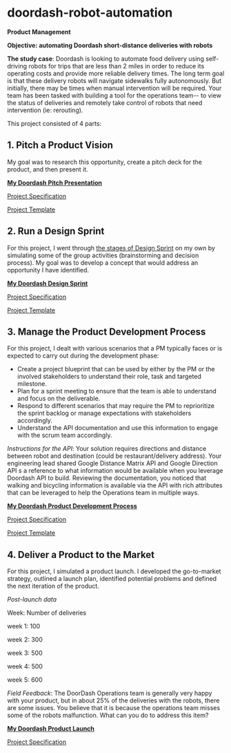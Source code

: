 # doordash-robot-automation
**Product Management**

**Objective: automating Doordash short-distance deliveries with robots**

**The study case**:
Doordash is looking to automate food delivery using self-driving robots for trips that are less than 2 miles in order to reduce its operating costs and provide more reliable delivery times. The long term goal is that these delivery robots will navigate sidewalks fully autonomously. But initially, there may be times when manual intervention will be required.
Your team has been tasked with building a tool for the operations team-- to view the status of deliveries and remotely take control of robots that need intervention (ie: rerouting).

This project consisted of 4 parts:

## 1. Pitch a Product Vision

My goal was to research this opportunity, create a pitch deck for the product, and then present it.

**[My Doordash Pitch Presentation](https://docs.google.com/presentation/d/1jQ8zLjzJlzhfd_a3b1TiSMUB3uIakM6R4V804QG9Ul8/edit?usp=sharing)**

[Project Specification](https://docs.google.com/document/d/18pfgOg0PlEifvfhNhk4VD5s0NMTydvxBV5D5iXMy2R4/edit?usp=sharing)

[Project Template](https://docs.google.com/presentation/d/1uxPVPwZ7dkHQwb0gRUrjxg43Rh7VOew6avlAUsEFJ2U/copy)

## 2. Run a Design Sprint

For this project, I went through [the stages of Design Sprint](https://designsprintkit.withgoogle.com/methodology/overview) on my own by simulating some of the group activities (brainstorming and decision process). My goal was to develop a concept that would address an opportunity I have identified.

**[My Doordash Design Sprint](https://drive.google.com/file/d/1gaH-qjBIwth59nPK8Ym24Rq2ypUaZ2QB/view?usp=sharing)**

[Project Specification](https://docs.google.com/document/d/1tORecIz3W83evoy6Ae8ABuKpXS7kEPdDPvcJrMzER6c/edit?usp=sharing)

[Project Template](https://docs.google.com/presentation/d/1MKmywd3ZIeoovkC0rLGztIW66RytVBlEa34qZKIoT6U/copy)

## 3. Manage the Product Development Process

For this project, I dealt with various scenarios that a PM typically faces or is expected to carry out during the development phase:
- Create a project blueprint that can be used by either by the PM or the involved stakeholders to understand their role, task and targeted milestone.
- Plan for a sprint meeting to ensure that the team is able to understand and focus on the deliverable.
- Respond to different scenarios that may require the PM to reprioritize the sprint backlog or manage expectations with stakeholders accordingly.
- Understand the API documentation and use this information to engage with the scrum team accordingly.

*Instructions for the API*: Your solution requires directions and distance between robot and destination (could be restaurant/delivery address). Your engineering lead shared Google Distance Matrix API and Google Direction API s a reference to what information would be available when you leverage Doordash API to build. Reviewing the documentation, you noticed that walking and bicycling information is available via the API with rich attributes that can be leveraged to help the Operations team in multiple ways.

**[My Doordash Product Development Process](https://drive.google.com/file/d/1AMaGeOGsuoDiKKUSG12Nal3sqBz40MGB/view?usp=sharing)**

[Project Specification](https://docs.google.com/document/d/1XgQljzYZRd_nJXYeKtJCYCUZ45VptI82xqa9sgwctIc/edit?usp=sharing)

[Project Template](https://docs.google.com/presentation/d/1AeHtZqSGpZQvqxnBBiDusb9jGV0uNHGf_i1FHEECFj0/copy)

## 4. Deliver a Product to the Market

For this project, I simulated a product launch. I developed the go-to-market strategy, outlined a launch plan, identified potential problems and defined the next iteration of the product.

*Post-launch data*

Week:	Number of deliveries

week 1:	100

week 2:	300

week 3:	500

week 4:	500

week 5:	600

*Field Feedback*: The DoorDash Operations team is generally very happy with your product, but in about 25% of the deliveries with the robots, there are some issues. You believe that it is because the operations team misses some of the robots malfunction. What can you do to address this item?

**[My Doordash Product Launch](https://docs.google.com/document/d/1LkspoP-VJT5sE1aU9rZ1J8DuVfFHqsDB4MaXopvu-Jk/edit?usp=sharing)**

[Project Specification](https://docs.google.com/document/d/1qt_xKwNr7PVBGcSiObabPhLI_vwmJAiJxgQXArBDj8E/edit?usp=sharing)
